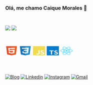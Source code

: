 ### Olá, me chamo Caique Morales 👋
##
<br>
 
<div>
	<img height="180px" src="https://github-readme-stats.vercel.app/api?username=CaiqueTech&show_icons=true&count_private=false&theme=tokyonight" />
	<img height="180px" src="https://github-readme-stats.vercel.app/api/top-langs/?username=CaiqueTech&theme=tokyonight" />
</div>
  
##
<br>
  
<div>
	<img title="HTML" align="center" alt="HTML" height="30" width="40" src="https://raw.githubusercontent.com/devicons/devicon/master/icons/html5/html5-original.svg">
	<img title="CSS" align="center" alt="CSS" height="30" width="40" src="https://raw.githubusercontent.com/devicons/devicon/master/icons/css3/css3-original.svg">
	<img title="JAVASCRIPT" align="center" alt="JAVASCRIPT" height="30" width="40" src="https://raw.githubusercontent.com/devicons/devicon/master/icons/javascript/javascript-plain.svg">
	<img title="TYPESCRIPT" align="center" alt="TYPESCRIPT" height="30" width="40" src="https://raw.githubusercontent.com/devicons/devicon/master/icons/typescript/typescript-plain.svg">
	<img title="REACT" align="center" alt="REACT" height="30" width="40" src="https://raw.githubusercontent.com/devicons/devicon/master/icons/react/react-original.svg">
</div>

##
<br>

[![Blog](https://img.shields.io/website?label=caiquemorales.netlify.app&style=for-the-badge&url=https://caiquemorales.netlify.app/)](https://caiquemorales.netlify.app)
[![Linkedin](https://img.shields.io/badge/LinkedIn-0077B5?style=for-the-badge&logo=linkedin&logoColor=white)](https://www.linkedin.com/in/caique-morales/)
[![Instagram](https://img.shields.io/badge/Instagram-E4405F?style=for-the-badge&logo=instagram&logoColor=white)](https://www.instagram.com/caique_brad/)
[![Gmail](https://img.shields.io/badge/Gmail-D14836?style=for-the-badge&logo=gmail&logoColor=white)](mailto:dev.caiquemorales@gmail.com)

